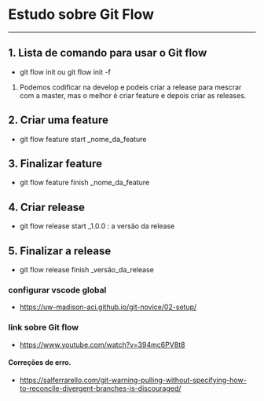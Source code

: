 # Estudo sobre Git Flow
---
## 1. Lista de comando para usar o Git flow
- git flow init ou git flow init -f

1. Podemos codificar na develop e podeis criar a release para mescrar com a master, mas o melhor é criar feature e depois criar as releases.

## 2. Criar uma feature
- git flow feature start _nome_da_feature

## 3. Finalizar feature
- git flow feature finish _nome_da_feature

## 4. Criar release
- git flow release start _1.0.0 : a versão da release

## 5. Finalizar a release
- git flow release finish _versão_da_release

### configurar vscode global
- https://uw-madison-aci.github.io/git-novice/02-setup/

### link sobre Git flow
- https://www.youtube.com/watch?v=394mc6PV8t8

#### Correções de erro.
- https://salferrarello.com/git-warning-pulling-without-specifying-how-to-reconcile-divergent-branches-is-discouraged/

